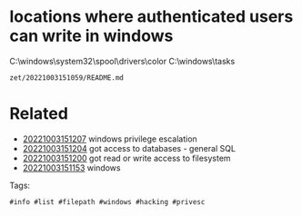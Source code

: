 # locations where authenticated users can write in windows
C:\windows\system32\spool\drivers\color
C:\windows\tasks

` zet/20221003151059/README.md `

# Related

- [20221003151207](/zet/20221003151207/README.md) windows privilege escalation
- [20221003151204](/zet/20221003151204/README.md) got access to databases - general SQL
- [20221003151200](/zet/20221003151200/README.md) got read or write access to filesystem
- [20221003151153](/zet/20221003151153/README.md) windows

Tags:

    #info #list #filepath #windows #hacking #privesc
